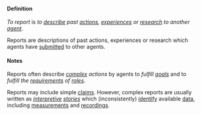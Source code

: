 #### Definition

*To report* is *to [describe](https://github.com/gcassel/Modular-Organization-Terminology/blob/master/terms/describe.md) past [actions](https://github.com/gcassel/Modular-Organization-Terminology/blob/master/terms/act.md), [experiences](https://github.com/gcassel/Modular-Organization-Terminology/blob/master/terms/experience.md) or [research](https://github.com/gcassel/Modular-Organization-Terminology/blob/master/terms/research.md) to another [agent](https://github.com/gcassel/Modular-Organization-Terminology/blob/master/terms/agent.md)*.

Reports are descriptions of past actions, experiences or research which agents have [submitted](https://github.com/gcassel/Modular-Organization-Terminology/blob/master/terms/submit.md) to other agents.

#### Notes

Reports often describe *[complex](https://github.com/gcassel/Modular-Organization-Terminology/blob/master/terms/complex.md) actions* by agents to *fulfill [goals](https://github.com/gcassel/Modular-Organization-Terminology/blob/master/terms/goal.md)* and to *fulfill the [requirements](https://github.com/gcassel/Modular-Organization-Terminology/blob/master/terms/require.md) of [roles](https://github.com/gcassel/Modular-Organization-Terminology/blob/master/terms/role.md)*.  
 
Reports may include simple [claims](https://github.com/gcassel/Modular-Organization-Terminology/blob/master/terms/claim.md).  However, complex reports are usually written as *[interpretive](https://github.com/gcassel/Modular-Organization-Terminology/blob/master/terms/interpret.md) [stories](https://github.com/gcassel/Modular-Organization-Terminology/blob/master/terms/story.md)* which (inconsistently) [identify](https://github.com/gcassel/Modular-Organization-Terminology/blob/master/terms/identify.md) available [data](https://github.com/gcassel/Modular-Organization-Terminology/blob/master/terms/data.md), including [measurements](https://github.com/gcassel/Modular-Organization-Terminology/blob/master/terms/measure.md) and [recordings](https://github.com/gcassel/Modular-Organization-Terminology/blob/master/terms/record.md). 
